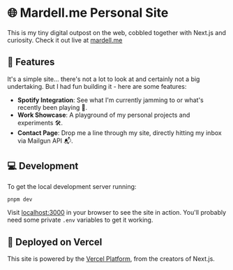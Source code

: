 # 🌐 Mardell.me Personal Site

This is my tiny digital outpost on the web, cobbled together with Next.js and curiosity. Check it out live at
[mardell.me](https://mardell.me)

## 🚀 Features

It's a simple site... there's not a lot to look at and certainly not a big undertaking. But I had fun building it - here
are some features:

- **Spotify Integration**: See what I'm currently jamming to or what's recently been playing 🎵.
- **Work Showcase**: A playground of my personal projects and experiments 🛠.
- **Contact Page**: Drop me a line through my site, directly hitting my inbox via Mailgun API 📬.

## 💻 Development

To get the local development server running:

```bash
pnpm dev
```

Visit [localhost:3000](http://localhost:3000) in your browser to see the site in action. You'll probably need some
private `.env` variables to get it working.

## 🌌 Deployed on Vercel

This site is powered by the [Vercel Platform](https://vercel.com/), from the creators of Next.js.